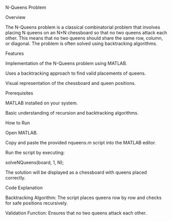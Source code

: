 N-Queens Problem

Overview

The N-Queens problem is a classical combinatorial problem that involves placing N queens on an N×N chessboard so that no two queens attack each other. This means that no two queens should share the same row, column, or diagonal. The problem is often solved using backtracking algorithms.

Features

Implementation of the N-Queens problem using MATLAB.

Uses a backtracking approach to find valid placements of queens.

Visual representation of the chessboard and queen positions.

Prerequisites

MATLAB installed on your system.

Basic understanding of recursion and backtracking algorithms.

How to Run

Open MATLAB.

Copy and paste the provided nqueens.m script into the MATLAB editor.

Run the script by executing:

solveNQueens(board, 1, N);

The solution will be displayed as a chessboard with queens placed correctly.

Code Explanation

Backtracking Algorithm: The script places queens row by row and checks for safe positions recursively.

Validation Function: Ensures that no two queens attack each other.
